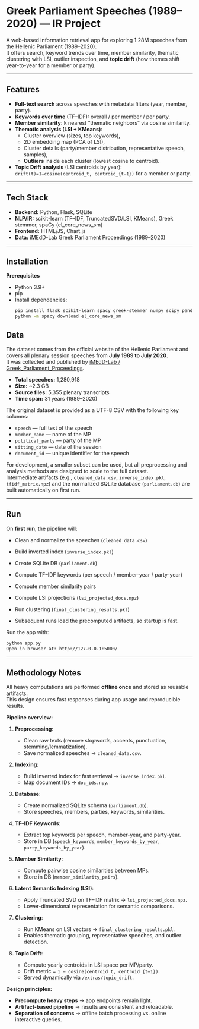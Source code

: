 # Greek Parliament Speeches (1989–2020) — IR Project

A web-based information retrieval app for exploring 1.28M speeches from the Hellenic Parliament (1989–2020).  
It offers search, keyword trends over time, member similarity, thematic clustering with LSI, outlier inspection, and **topic drift** (how themes shift year-to-year for a member or party).

---

## Features

- **Full-text search** across speeches with metadata filters (year, member, party).
- **Keywords over time** (TF–IDF): overall / per member / per party.
- **Member similarity**: k nearest “thematic neighbors” via cosine similarity.
- **Thematic analysis (LSI + KMeans)**:
  - Cluster overview (sizes, top keywords),
  - 2D embedding map (PCA of LSI),
  - Cluster details (party/member distribution, representative speech, samples),
  - **Outliers** inside each cluster (lowest cosine to centroid).
- **Topic Drift analysis** (LSI centroids by year): `drift(t)=1−cosine(centroid_t, centroid_{t−1})` for a member or party.

---

## Tech Stack

- **Backend:** Python, Flask, SQLite  
- **NLP/IR:** scikit-learn (TF–IDF, TruncatedSVD/LSI, KMeans), Greek stemmer, spaCy (el_core_news_sm)  
- **Frontend:** HTML/JS, Chart.js  
- **Data:** iMEdD-Lab Greek Parliament Proceedings (1989–2020)  

---

## Installation

**Prerequisites**
- Python 3.9+
- pip
- Install dependencies:
  ```bash
  pip install flask scikit-learn spacy greek-stemmer numpy scipy pandas
  python -m spacy download el_core_news_sm

## Data

The dataset comes from the official website of the Hellenic Parliament and covers all plenary session speeches from **July 1989 to July 2020**.  
It was collected and published by [iMEdD-Lab / Greek_Parliament_Proceedings](https://github.com/iMEdD-Lab/Greek_Parliament_Proceedings).

- **Total speeches:** 1,280,918  
- **Size:** ~2.3 GB  
- **Source files:** 5,355 plenary transcripts  
- **Time span:** 31 years (1989–2020)  

The original dataset is provided as a UTF-8 CSV with the following key columns:

- `speech` — full text of the speech  
- `member_name` — name of the MP  
- `political_party` — party of the MP  
- `sitting_date` — date of the session  
- `document_id` — unique identifier for the speech  

For development, a smaller subset can be used, but all preprocessing and analysis methods are designed to scale to the full dataset.  
Intermediate artifacts (e.g., `cleaned_data.csv`, `inverse_index.pkl`, `tfidf_matrix.npz`) and the normalized SQLite database (`parliament.db`) are built automatically on first run.

---

## Run

On **first run**, the pipeline will:
  - Clean and normalize the speeches (`cleaned_data.csv`)
  - Build inverted index (`inverse_index.pkl`)
  - Create SQLite DB (`parliament.db`)
  - Compute TF–IDF keywords (per speech / member-year / party-year)
  - Compute member similarity pairs
  - Compute LSI projections (`lsi_projected_docs.npz`)
  - Run clustering (`final_clustering_results.pkl`)

- Subsequent runs load the precomputed artifacts, so startup is fast.  

Run the app with:

```bash
python app.py
Open in browser at: http://127.0.0.1:5000/
```
---
## Methodology Notes

All heavy computations are performed **offline once** and stored as reusable artifacts.  
This design ensures fast responses during app usage and reproducible results.

**Pipeline overview:**
1. **Preprocessing**:  
   - Clean raw texts (remove stopwords, accents, punctuation, stemming/lemmatization).  
   - Save normalized speeches → `cleaned_data.csv`.  

2. **Indexing**:  
   - Build inverted index for fast retrieval → `inverse_index.pkl`.  
   - Map document IDs → `doc_ids.npy`.  

3. **Database**:  
   - Create normalized SQLite schema (`parliament.db`).  
   - Store speeches, members, parties, keywords, similarities.  

4. **TF–IDF Keywords**:  
   - Extract top keywords per speech, member-year, and party-year.  
   - Store in DB (`speech_keywords`, `member_keywords_by_year`, `party_keywords_by_year`).  

5. **Member Similarity**:  
   - Compute pairwise cosine similarities between MPs.  
   - Store in DB (`member_similarity_pairs`).  

6. **Latent Semantic Indexing (LSI)**:  
   - Apply Truncated SVD on TF–IDF matrix → `lsi_projected_docs.npz`.  
   - Lower-dimensional representation for semantic comparisons.  

7. **Clustering**:  
   - Run KMeans on LSI vectors → `final_clustering_results.pkl`.  
   - Enables thematic grouping, representative speeches, and outlier detection.  

8. **Topic Drift**:  
   - Compute yearly centroids in LSI space per MP/party.  
   - Drift metric = `1 − cosine(centroid_t, centroid_{t−1})`.  
   - Served dynamically via `/extras/topic_drift`.  

**Design principles:**
- **Precompute heavy steps** → app endpoints remain light.  
- **Artifact-based pipeline** → results are consistent and reloadable.  
- **Separation of concerns** → offline batch processing vs. online interactive queries.  
